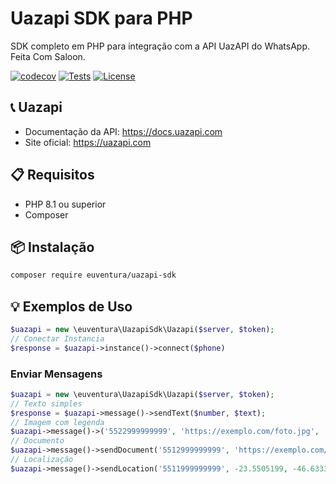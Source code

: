 # Uazapi SDK para PHP

SDK completo em PHP para integração com a API UazAPI do WhatsApp. Feita Com Saloon.

[![codecov](https://codecov.io/gh/euventura/uazapi-sdk/graph/badge.svg?token=PLOEADLL22)](https://codecov.io/gh/euventura/uazapi-sdk)
[![Tests](https://github.com/euventura/uazapi-sdk/actions/workflows/tests.yml/badge.svg)](https://github.com/euventura/uazapi-sdk/actions/workflows/tests.yml)
[![License](https://img.shields.io/badge/License-Apache_2.0-blue.svg)](https://opensource.org/licenses/Apache-2.0)

## 📞 Uazapi

- Documentação da API: https://docs.uazapi.com
- Site oficial: https://uazapi.com

## 📋 Requisitos

- PHP 8.1 ou superior
- Composer

## 📦 Instalação

```bash
composer require euventura/uazapi-sdk
```
## 💡 Exemplos de Uso


```php
$uazapi = new \euventura\UazapiSdk\Uazapi($server, $token);
// Conectar Instancia
$response = $uazapi->instance()->connect($phone)


```

### Enviar Mensagens

```php
$uazapi = new \euventura\UazapiSdk\Uazapi($server, $token);
// Texto simples
$response = $uazapi->message()->sendText($number, $text);
// Imagem com legenda
$uazapi->message()->('5522999999999', 'https://exemplo.com/foto.jpg', 'Veja isto!');
// Documento
$uazapi->message()->sendDocument('5512999999999', 'https://exemplo.com/doc.pdf', 'Documento.pdf');
// Localização
$uazapi->message()->sendLocation('5511999999999', -23.5505199, -46.6333094, 'Av. Paulista');
```